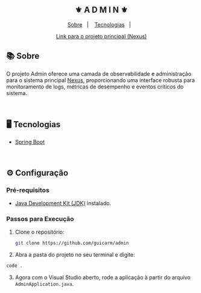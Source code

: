 <div align="center">
    <h2>⚜️ A D M I N ⚜️</h2>
</div>

<p align="center">
    <a href="#-sobre">Sobre</a>&nbsp;&nbsp;&nbsp;|&nbsp;&nbsp;&nbsp;
    <a href="#-tecnologias">Tecnologias</a>&nbsp;&nbsp;&nbsp;|&nbsp;&nbsp;&nbsp;
</p>

<p align="center"> 
    <a href="https://github.com/guicarm/ProjetoNexus">Link para o projeto principal (Nexus)</a>
</p>

## 📚 Sobre

O projeto Admin oferece uma camada de observabilidade e administração para o sistema principal [Nexus](https://github.com/guicarm/ProjetoNexus), proporcionando uma interface robusta para monitoramento de logs, métricas de desempenho e eventos críticos do sistema.

<br/>

## 🖥 Tecnologias

- [Spring Boot](https://spring.io/projects/spring-boot)
  
<br/>

## ⚙️ Configuração

### Pré-requisitos

- [Java Development Kit (JDK)](https://www.oracle.com/java/technologies/downloads/#java11) instalado.
  
### Passos para Execução

1. Clone o repositório:
   ```bash
   git clone https://github.com/guicarm/admin
   

2. Abra a pasta do projeto no seu terminal e digite:
```bash
code .
```

3. Agora com o Visual Studio aberto, rode a aplicação à partir do arquivo ```AdminApplication.java```.
